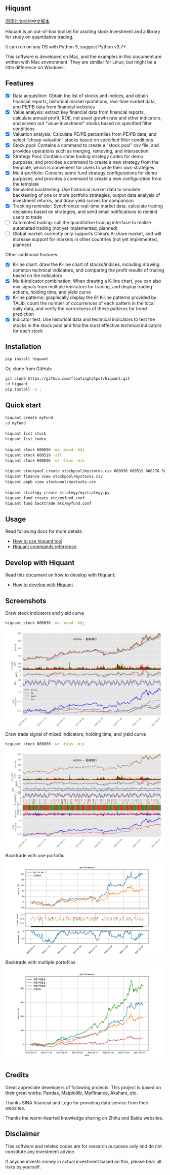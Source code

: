 
## Hiquant

[阅读此文档的中文版本](README_zh.md)

Hiquant is an out-of-box toolset for assiting stock investment and a library for study on quantitative trading.

It can run on any OS with Python 3, suggest Python v3.7+. 

This software is developed on Mac, and the examples in this document are written with Mac environment. They are similiar for Linux, but might be a little difference on Windows.

## Features

- [x] Data acquisition: Obtain the list of stocks and indices, and obtain financial reports, historical market quotations, real-time market data, and PE/PB data from financial websites
- [x] Value analysis: extract key financial data from financial reports, calculate annual profit, ROE, net asset growth rate and other indicators, and screen out "value investment" stocks based on specified filter conditions
- [x] Valuation analysis: Calculate PE/PB percentiles from PE/PB data, and select “cheap valuation” stocks based on specified filter conditions
- [x] Stock pool: Contains a command to create a "stock pool" csv file, and provides operations such as merging, removing, and intersection
- [x] Strategy Pool: Contains some trading strategy codes for demo purposes, and provides a command to create a new strategy from the template, which is convenient for users to write their own strategies
- [x] Multi-portfolio: Contains some fund strategy configurations for demo purposes, and provides a command to create a new configuration from the template
- [x] Simulated backtesting: Use historical market data to simulate backtesting of one or more portfolio strategies, output data analysis of investment returns, and draw yield curves for comparison
- [x] Tracking reminder: Synchronize real-time market data, calculate trading decisions based on strategies, and send email notifications to remind users to trade
- [ ] Automated trading: call the quantitative trading interface to realize automated trading (not yet implemented, planned)
- [ ] Global market: currently only supports China’s A-share market, and will increase support for markets in other countries (not yet implemented, planned)

Other additional features:
- [x] K-line chart: draw the K-line chart of stocks/indices, including drawing common technical indicators, and comparing the profit results of trading based on the indicators
- [x] Multi-indicator combination: When drawing a K-line chart, you can also mix signals from multiple indicators for trading, and display trading actions, holding time, and yield curve
- [x] K-line patterns: graphically display the 61 K-line patterns provided by TALib, count the number of occurrences of each pattern in the local daily data, and verify the correctness of these patterns for trend prediction
- [x] Indicator test: Use historical data and technical indicators to test the stocks in the stock pool and find the most effective technical indicators for each stock

## Installation

```bash
pip install hiquant
```

Or, clone from GitHub:
```bash
git clone https://github.com/floatinghotpot/hiquant.git
cd hiquant
pip install -e .
```

## Quick start

```bash
hiquant create myFund
cd myFund

hiquant list stock
hiquant list index

hiquant stock 600036 -ma -macd -kdj
hiquant stock 600519 -all
hiquant stock 600036 -wr -bias -mix

hiquant stockpool create stockpool/mystocks.csv 600036 600519 600276 300357 002258
hiquant finance view stockpool/mystocks.csv
hiquant pepb view stockpool/mystocks.csv

hiquant strategy create strategy/mystrategy.py
hiquant fund create etc/myfund.conf
hiquant fund backtrade etc/myfund.conf
```

## Usage

Read following docs for more details:
- [How to use hiquant tool](docs/README.md)
- [Hiquant commands referrence](docs/CMD.md)

## Develop with Hiquant

Read this document on how to develop with Hiquant:
- [How to develop with Hiquant](docs/DEV.md)

## Screenshots

Draw stock indicators and yield curve
```bash
hiquant stock 600036 -ma -macd -kdj
```
![Draw stock](docs/draw_stock_1.png)

Draw trade signal of mixed indicators, holding time, and yield curve
```bash
hiquant stock 600036 -wr -bias -mix
```
![Draw stock](docs/draw_stock_2.png)

Backtrade with one portoflio
![Draw stock](docs/back_trade.png)

Backtrade with multiple portoflios
![Draw stock](docs/multi_funds.png)

## Credits

Great appreciate developers of following projects. This project is based on their great works: Pandas, Matplotlib, Mplfinance, Akshare, etc.

Thanks SINA financial and Legu for providing data service from their websites.

Thanks the warm-hearted knowledge sharing on Zhihu and Baidu websites.

## Disclaimer

This software and related codes are for research purposes only and do not constitute any investment advice.

If anyone invests money in actual investment based on this, please bear all risks by yourself.
